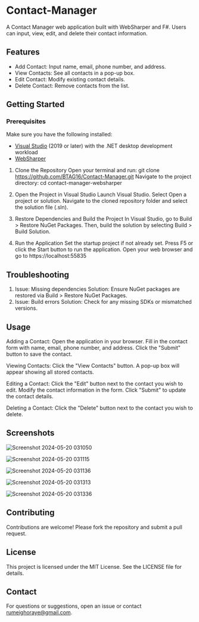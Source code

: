 # Contact-Manager
A Contact Manager web application built with WebSharper and F#. Users can input, view, edit, and delete their contact information.

## Features

- Add Contact: Input name, email, phone number, and address.
- View Contacts: See all contacts in a pop-up box.
- Edit Contact: Modify existing contact details.
- Delete Contact: Remove contacts from the list.

## Getting Started

### Prerequisites
Make sure you have the following installed:

- [Visual Studio](https://visualstudio.microsoft.com/) (2019 or later) with the .NET desktop development workload
- [WebSharper](https://websharper.com/downloads)

1. Clone the Repository
   Open your terminal and run:
     git clone https://github.com/BTAG16/Contact-Manager.git
   Navigate to the project directory:
    cd contact-manager-websharper
    
2. Open the Project in Visual Studio
    Launch Visual Studio.
    Select Open a project or solution.
    Navigate to the cloned repository folder and select the solution file (.sln).

3. Restore Dependencies and Build the Project
    In Visual Studio, go to Build > Restore NuGet Packages.
    Then, build the solution by selecting Build > Build Solution.
   
4. Run the Application
    Set the startup project if not already set.
    Press F5 or click the Start button to run the application.
    Open your web browser and go to https://localhost:55835

   
## Troubleshooting
1. Issue: Missing dependencies
  Solution: Ensure NuGet packages are restored via Build > Restore NuGet Packages.
2. Issue: Build errors
  Solution: Check for any missing SDKs or mismatched versions.

  
## Usage
  Adding a Contact:
    Open the application in your browser.
    Fill in the contact form with name, email, phone number, and address.
    Click the "Submit" button to save the contact.
    
  Viewing Contacts:
    Click the "View Contacts" button.
    A pop-up box will appear showing all stored contacts.
    
  Editing a Contact:
    Click the "Edit" button next to the contact you wish to edit.
    Modify the contact information in the form.
    Click "Submit" to update the contact details.
    
  Deleting a Contact:
    Click the "Delete" button next to the contact you wish to delete.
    
## Screenshots
![Screenshot 2024-05-20 031050](https://github.com/BTAG16/Contact-Manager/assets/128963075/58c6fc74-561f-48e1-95f9-9900df73823c)

![Screenshot 2024-05-20 031115](https://github.com/BTAG16/Contact-Manager/assets/128963075/d63f6d5a-2e5f-4352-a4e3-64addafdc465)

![Screenshot 2024-05-20 031136](https://github.com/BTAG16/Contact-Manager/assets/128963075/ef8e76c7-c2fb-4f04-ad65-3f5110e5ab7a)

![Screenshot 2024-05-20 031313](https://github.com/BTAG16/Contact-Manager/assets/128963075/47b1aab8-aab2-46d3-b535-a4b185230c1b)

![Screenshot 2024-05-20 031336](https://github.com/BTAG16/Contact-Manager/assets/128963075/7fe064f7-e157-4868-a529-bf725db8f650)

## Contributing
  Contributions are welcome! Please fork the repository and submit a pull request.

## License
  This project is licensed under the MIT License. See the LICENSE file for details.

## Contact
  For questions or suggestions, open an issue or contact rumeighoraye@gmail.com.
